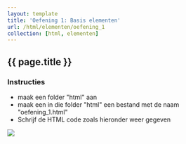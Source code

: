 ```yaml
---
layout: template
title: 'Oefening 1: Basis elementen'
url: /html/elementen/oefening_1
collection: [html, elementen]
---
```


## {{ page.title }}

<div class="highlight">
    <h3>Instructies</h3>
    <ul>
        <li>maak een folder "html" aan</li>
        <li>maak een in die folder "html" een bestand met de naam "oefening_1.html"</li>
        <li>Schrijf de HTML code zoals hieronder weer gegeven</li>
    </ul>
</div>

<img class="shadow center" src="{{ '/oefeningen/html.png' | relative_url}}" />